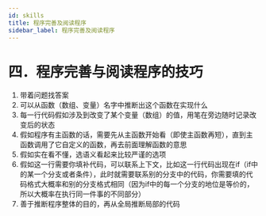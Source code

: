 ```yaml
---
id: skills
title: 程序完善及阅读程序
sidebar_label: 程序完善及阅读程序
---
```

# 四．程序完善与阅读程序的技巧
1. 带着问题找答案
2. 可以从函数（数组、变量）名字中推断出这个函数在实现什么
3. 每一行代码假如涉及到改变了某个变量（数组）的值，用笔在旁边随时记录改变后的状态
4. 假如程序有主函数的话，需要先从主函数开始看（即使主函数再短），直到主函数调用了它自定义的函数，再去前面理解函数的意思
5. 假如实在看不懂，选语义看起来比较严谨的选项
6. 假如这一行需要你填补代码，可以联系上下文，比如这一行代码出现在if（if中的某一个分支或者条件），此时就需要联系别的分支中的代码，你需要填的代码格式大概率和别的分支格式相同（因为if中的每一个分支的地位是等价的，所以大概率在执行同一件事的不同部分）
7. 善于推断程序整体的目的，再从全局推断局部的代码
